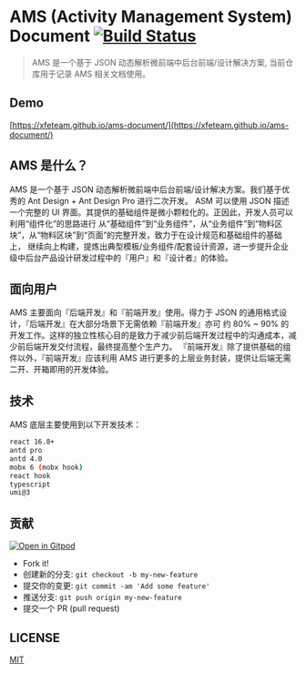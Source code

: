 # AMS (Activity Management System) Document [![Build Status](https://travis-ci.com/XFETeam/ams-document.svg?branch=master)](https://travis-ci.com/XFETeam/ams-document)

> AMS 是一个基于 JSON 动态解析微前端中后台前端/设计解决方案, 当前仓库用于记录 AMS 相关文档使用。

## Demo

[https://xfeteam.github.io/ams-document/](https://xfeteam.github.io/ams-document/)

## AMS 是什么？

AMS 是一个基于 JSON 动态解析微前端中后台前端/设计解决方案。我们基于优秀的 Ant Design + Ant Design Pro 进行二次开发。
ASM 可以使用 JSON 描述一个完整的 UI 界面。其提供的基础组件是微小颗粒化的。正因此，开发人员可以利用“组件化”的思路进行
从“基础组件”到“业务组件”，从“业务组件”到“物料区块”，从“物料区块”到“页面”的完整开发，致力于在设计规范和基础组件的基础上，
继续向上构建，提炼出典型模板/业务组件/配套设计资源，进一步提升企业级中后台产品设计研发过程中的『用户』和『设计者』的体验。

## 面向用户

AMS 主要面向『后端开发』和『前端开发』使用。得力于 JSON 的通用格式设计，『后端开发』在大部分场景下无需依赖『前端开发』亦可
约 80% ~ 90% 的开发工作。这样的独立性核心目的是致力于减少前后端开发过程中的沟通成本，减少前后端开发交付流程，最终提高整个生产力。
『前端开发』除了提供基础的组件以外，『前端开发』应该利用 AMS 进行更多的上层业务封装，提供让后端无需二开、开箱即用的开发体验。

## 技术

AMS 底层主要使用到以下开发技术：

```bash
react 16.8+ 
antd pro
antd 4.0
mobx 6 (mobx hook) 
react hook
typescript
umi@3
```

## 贡献

[![Open in Gitpod](https://gitpod.io/button/open-in-gitpod.svg)](https://gitpod.io/#https://github.com/XFETeam/ams-document)

- Fork it!
- 创建新的分支: `git checkout -b my-new-feature`
- 提交你的变更: `git commit -am 'Add some feature'`
- 推送分支: `git push origin my-new-feature`
- 提交一个 PR (pull request)

## LICENSE

[MIT](https://github.com/umijs/umi/blob/master/LICENSE)
